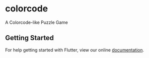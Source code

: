 # colorcode

A Colorcode-like Puzzle Game

## Getting Started

For help getting started with Flutter, view our online
[documentation](https://flutter.io/).
